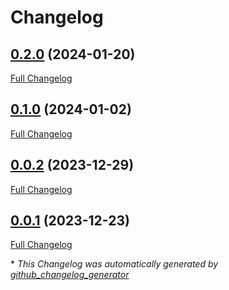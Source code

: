 # Changelog

## [0.2.0](https://github.com/buluma/ansible-role-bareos_sd/tree/0.2.0) (2024-01-20)

[Full Changelog](https://github.com/buluma/ansible-role-bareos_sd/compare/0.1.0...0.2.0)

## [0.1.0](https://github.com/buluma/ansible-role-bareos_sd/tree/0.1.0) (2024-01-02)

[Full Changelog](https://github.com/buluma/ansible-role-bareos_sd/compare/0.0.2...0.1.0)

## [0.0.2](https://github.com/buluma/ansible-role-bareos_sd/tree/0.0.2) (2023-12-29)

[Full Changelog](https://github.com/buluma/ansible-role-bareos_sd/compare/0.0.1...0.0.2)

## [0.0.1](https://github.com/buluma/ansible-role-bareos_sd/tree/0.0.1) (2023-12-23)

[Full Changelog](https://github.com/buluma/ansible-role-bareos_sd/compare/c23b15d95444c40e800f269b7abf7e618d3b2339...0.0.1)



\* *This Changelog was automatically generated by [github_changelog_generator](https://github.com/github-changelog-generator/github-changelog-generator)*
